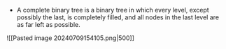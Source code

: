 - A complete binary tree is a binary tree in which every level, except possibly the last, is completely filled, and all nodes in the last level are as far left as possible.

![[Pasted image 20240709154105.png|500]]